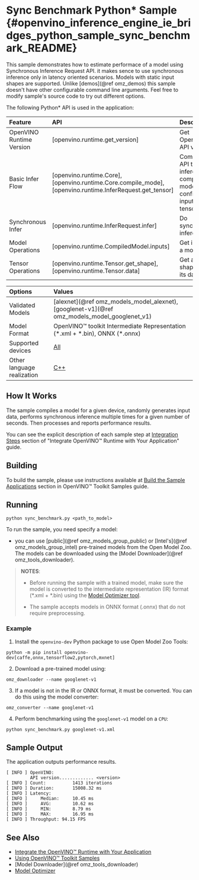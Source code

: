 # Sync Benchmark Python* Sample {#openvino_inference_engine_ie_bridges_python_sample_sync_benchmark_README}

This sample demonstrates how to estimate performace of a model using Synchronous Inference Request API. it makes sence to use synchronous inference only in latency oriented scenarios. Models with static input shapes are supported. Unlike [demos](@ref omz_demos) this sample doesn't have other configurable command line arguments. Feel free to modify sample's source code to try out different options.

The following Python\* API is used in the application:

| Feature | API | Description |
| :--- | :--- | :--- |
| OpenVINO Runtime Version | [openvino.runtime.get_version] | Get Openvino API version |
| Basic Infer Flow | [openvino.runtime.Core], [openvino.runtime.Core.compile_mode], [openvino.runtime.InferRequest.get_tensor] | Common API to do inference: compile a model, configure input tensors |
| Synchronous Infer | [openvino.runtime.InferRequest.infer] | Do synchronous inference |
| Model Operations | [openvino.runtime.CompiledModel.inputs] | Get inputs of a model |
| Tensor Operations | [openvino.runtime.Tensor.get_shape], [openvino.runtime.Tensor.data] | Get a tensor shape and its data. |

| Options | Values |
| :--- | :--- |
| Validated Models | [alexnet](@ref omz_models_model_alexnet), [googlenet-v1](@ref omz_models_model_googlenet_v1) |
| Model Format | OpenVINO™ toolkit Intermediate Representation (\*.xml + \*.bin), ONNX (\*.onnx) |
| Supported devices | [All](../../../../docs/OV_Runtime_UG/supported_plugins/Supported_Devices.md) |
| Other language realization | [C++](../../../cpp/benchmark/sync_benchmark/README.md) |

## How It Works

The sample compiles a model for a given device, randomly generates input data, performs synchronous inference multiple times for a given number of seconds. Then processes and reports performance results.

You can see the explicit description of
each sample step at [Integration Steps](../../../../docs/OV_Runtime_UG/integrate_with_your_application.md) section of "Integrate OpenVINO™ Runtime with Your Application" guide.

## Building

To build the sample, please use instructions available at [Build the Sample Applications](../../../../docs/OV_Runtime_UG/Samples_Overview.md) section in OpenVINO™ Toolkit Samples guide.

## Running

```
python sync_benchmark.py <path_to_model>
```

To run the sample, you need specify a model:

- you can use [public](@ref omz_models_group_public) or [Intel's](@ref omz_models_group_intel) pre-trained models from the Open Model Zoo. The models can be downloaded using the [Model Downloader](@ref omz_tools_downloader).

> **NOTES**:
>
> - Before running the sample with a trained model, make sure the model is converted to the intermediate representation (IR) format (\*.xml + \*.bin) using the [Model Optimizer tool](../../../../docs/MO_DG/Deep_Learning_Model_Optimizer_DevGuide.md).
>
> - The sample accepts models in ONNX format (.onnx) that do not require preprocessing.

### Example

1. Install the `openvino-dev` Python package to use Open Model Zoo Tools:

```
python -m pip install openvino-dev[caffe,onnx,tensorflow2,pytorch,mxnet]
```

2. Download a pre-trained model using:

```
omz_downloader --name googlenet-v1
```

3. If a model is not in the IR or ONNX format, it must be converted. You can do this using the model converter:

```
omz_converter --name googlenet-v1
```

4. Perform benchmarking using the `googlenet-v1` model on a `CPU`:

```
python sync_benchmark.py googlenet-v1.xml
```

## Sample Output

The application outputs performance results.

```
[ INFO ] OpenVINO:
         API version............. <version>
[ INFO ] Count:          1413 iterations
[ INFO ] Duration:       15008.32 ms
[ INFO ] Latency:
[ INFO ]     Median:     10.45 ms
[ INFO ]     AVG:        10.62 ms
[ INFO ]     MIN:        8.79 ms
[ INFO ]     MAX:        16.95 ms
[ INFO ] Throughput: 94.15 FPS
```

## See Also

- [Integrate the OpenVINO™ Runtime with Your Application](../../../../docs/OV_Runtime_UG/integrate_with_your_application.md)
- [Using OpenVINO™ Toolkit Samples](../../../../docs/OV_Runtime_UG/Samples_Overview.md)
- [Model Downloader](@ref omz_tools_downloader)
- [Model Optimizer](../../../../docs/MO_DG/Deep_Learning_Model_Optimizer_DevGuide.md)
